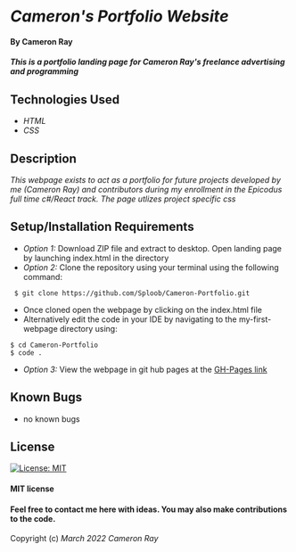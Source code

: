 # _Cameron's Portfolio Website_

#### By **Cameron Ray**

#### _This is a portfolio landing page for Cameron Ray's freelance advertising and programming_

## Technologies Used

* _HTML_
* _CSS_

## Description

_This webpage exists to act as a portfolio for future projects developed by me (Cameron Ray) and contributors during my enrollment in the Epicodus full time c#/React track. The page utlizes project specific css_

## Setup/Installation Requirements

* _Option 1:_ Download ZIP file and extract to desktop. Open landing page by launching index.html in the directory
* _Option 2:_ Clone the repository using your terminal using the following command:
```
 $ git clone https://github.com/Sploob/Cameron-Portfolio.git
 ```
* Once cloned open the webpage by clicking on the index.html file
* Alternatively edit the code in your IDE by navigating to the my-first-webpage directory using:
```
$ cd Cameron-Portfolio
$ code .
```
* _Option 3:_ View the webpage in git hub pages at the [GH-Pages link](https://sploob.github.io/Cameron-Portfolio)

## Known Bugs

* no known bugs

## License

[![License: MIT](https://img.shields.io/badge/License-MIT-yellow.svg)](https://opensource.org/licenses/MIT)
#### MIT license

#### Feel free to contact me here with ideas. You may also make contributions to the code.

Copyright (c) _March 2022_ _Cameron Ray_
